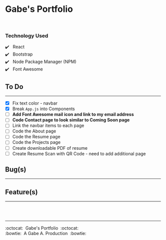 # Gabe's Portfolio

<br />

### Technology Used

:heavy_check_mark:&nbsp;&nbsp; React <br />
:heavy_check_mark:&nbsp;&nbsp; Bootstrap <br />
:heavy_check_mark:&nbsp;&nbsp; Node Package Manager (NPM) <br />
:heavy_check_mark:&nbsp;&nbsp; Font Awesome <br />

## To Do

---

- [x] Fix text color - navbar
- [x] Break `App.js` into Components
- [ ] **Add Font Awesome mail icon and link to my email address**
- [ ] **Code Contact page to look similar to Coming Soon page**
- [ ] Link the navbar items to each page
- [ ] Code the About page
- [ ] Code the Resume page
- [ ] Code the Projects page
- [ ] Create downloadable PDF of resume
- [ ] Create Resume Scan with QR Code - need to add additional page

## Bug(s)

---

## Feature(s)

---

<br/>
<br/>

---

:octocat:&nbsp;&nbsp;Gabe's Portfolio&nbsp;&nbsp;:octocat: <br/>
:bowtie:&nbsp;&nbsp;A Gabe A. Production&nbsp;&nbsp;:bowtie:
